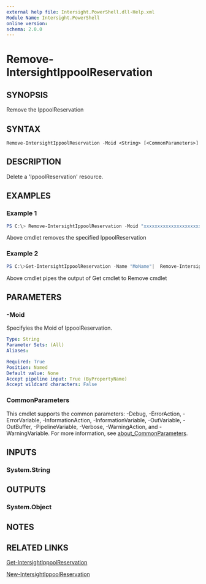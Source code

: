 ```yaml
---
external help file: Intersight.PowerShell.dll-Help.xml
Module Name: Intersight.PowerShell
online version:
schema: 2.0.0
---
```


# Remove-IntersightIppoolReservation

## SYNOPSIS
Remove the IppoolReservation

## SYNTAX

```
Remove-IntersightIppoolReservation -Moid <String> [<CommonParameters>]
```

## DESCRIPTION
Delete a &apos;IppoolReservation&apos; resource.

## EXAMPLES

### Example 1
```powershell
PS C:\> Remove-IntersightIppoolReservation -Moid "xxxxxxxxxxxxxxxxxxxxxxxxxxx"
```
Above cmdlet removes the specified IppoolReservation 

### Example 2
```powershell
PS C:\>Get-IntersightIppoolReservation -Name "MoName"|  Remove-IntersightIppoolReservation
```
Above cmdlet pipes the output of Get cmdlet to Remove cmdlet

## PARAMETERS

### -Moid
Specifyies the Moid of IppoolReservation.

```yaml
Type: String
Parameter Sets: (All)
Aliases:

Required: True
Position: Named
Default value: None
Accept pipeline input: True (ByPropertyName)
Accept wildcard characters: False
```

### CommonParameters
This cmdlet supports the common parameters: -Debug, -ErrorAction, -ErrorVariable, -InformationAction, -InformationVariable, -OutVariable, -OutBuffer, -PipelineVariable, -Verbose, -WarningAction, and -WarningVariable. For more information, see [about_CommonParameters](http://go.microsoft.com/fwlink/?LinkID=113216).

## INPUTS

### System.String

## OUTPUTS

### System.Object
## NOTES

## RELATED LINKS

[Get-IntersightIppoolReservation](./Get-IntersightIppoolReservation.md)

[New-IntersightIppoolReservation](./New-IntersightIppoolReservation.md)

